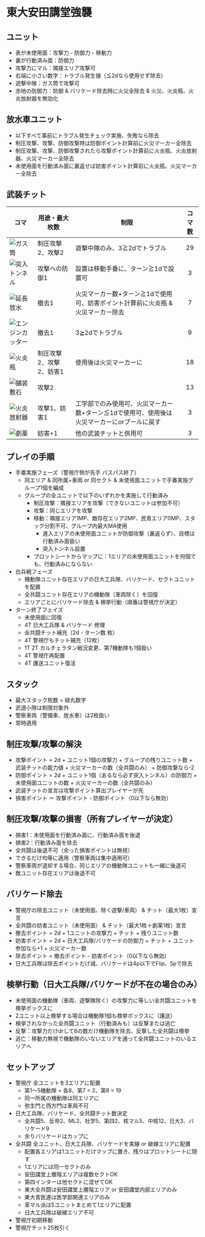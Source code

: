 # 東大安田講堂強襲

## ユニット
- 表が未使用面：攻撃力 - 防御力 - 移動力
- 裏が行動済み面：防御力
- 攻撃力にマル：隣接エリア攻撃可
- 右端に小さい数字：トラブル発生値（≦2dなら使用せず除去）
- 遊撃中隊：ガス筒で攻撃可
- 赤地の防御力：防御 & バリケード除去時に火災全除去 & 火災、火炎瓶、火炎放射器を無効化

## 放水車ユニット
- 以下すべて事前にトラブル発生チェック実施、失敗なら除去
- 制圧攻撃、攻撃、防御攻撃時は防御ポイント計算前に火災マーカー全除去
- 制圧攻撃、攻撃、防御攻撃されたら攻撃ポイント計算前に火炎瓶、火炎放射器、火災マーカー全除去
- 未使用面を行動済み面に裏返せば妨害ポイント計算前に火炎瓶、火災マーカー全除去

## 武装チット
|コマ|用途・最大枚数|制限|コマ数|
|----|----|----|:----:|
|![ガス筒](https://farm8.staticflickr.com/7862/45518524385_0bdf3e2e1e_s.jpg)|制圧攻撃2、攻撃2|遊撃中隊のみ、3≧2dでトラブル|29|
|![突入トンネル](https://farm8.staticflickr.com/7912/45518523905_fed15e44ea_s.jpg)|攻撃への防御1|設置は移動手番に、ターン≧1dで設置可|3|
|![延長放水](https://farm5.staticflickr.com/4894/45518524505_f8ba2d7d01_s.jpg)|撤去1|火災マーカー数+ターン≧1dで使用可、妨害ポイント計算前に火炎瓶 & 火災マーカー除去|7|
|![エンジンカッター](https://farm5.staticflickr.com/4820/32559117628_5bf2640c1f_s.jpg)|撤去1|3≧2dでトラブル|9|
|![火炎瓶](https://farm8.staticflickr.com/7833/45518524045_81c13f6594_s.jpg)|制圧攻撃2、攻撃2、妨害1|使用後は火災マーカーに|18|
|![舗装敷石](https://farm5.staticflickr.com/4846/45518524225_e4c625f591_s.jpg)|攻撃2||13|
|![火炎放射器](https://farm8.staticflickr.com/7850/32559117328_cde84977ff_s.jpg)|攻撃1、妨害1|工学部でのみ使用可、火災マーカー数+ターン≦1dで使用可、使用後は火災マーカーにorプールに戻す|3|
|![劇薬](https://farm8.staticflickr.com/7900/32559117498_0b03111176_s.jpg)|妨害+1|他の武装チットと併用可|3|

## プレイの手順
- 手番実施フェーズ（警視庁側が先手 パスパス終了）
  - 同エリア & 同所属+車両 or 同セクト & 未使用面ユニットで手番実施グループ1個を編成
  - グループの全ユニットで以下のいずれかを実施して行動済み
    - 制圧攻撃：隣接エリアを攻撃（できないユニットは参加不可）
    - 攻撃：同じエリアを攻撃
    - 移動：隣接エリア1MP、敵存在エリア2MP、民青エリア0MP、スタック分割不可、グループ内最大MA使用
      - 進入エリアの未使用面ユニットが防御攻撃（裏返らず）、目標は行動済み面扱い
      - 突入トンネル設置
    - プロットシートからマップに：1エリアの未使用面ユニットを何個でも、行動済みにならない
- 白兵戦フェーズ
  - 機動隊ユニット存在エリアの日大工兵隊、バリケード、セクトユニットを配置
  - 全共闘ユニット存在エリアの機動隊（車両除く）を回復
  - エリアごとにバリケード除去 & 検挙行動（順番は警視庁が決定）
 - ターン終了フェイズ
   - 未使用面に回復
   - 4T 日大工兵隊 & バリケード 修理
   - 全共闘チット補充（2d - ターン数 枚）
   - 4T 警視庁もチット補充（12枚）
   - 1T 2T カルチェラタン戦況変更、第7機動隊も1個扱い
   - 4T 警視庁再配置
   - 4T 護送ユニット復活

## スタック
- 最大スタック枚数 = 緑丸数字
- 武道小隊は制限対象外
- 警察車両（警備車、放水車）は2枚扱い
- 常時適用

## 制圧攻撃/攻撃の解決
- 攻撃ポイント = 2d + ユニット1個の攻撃力 + グループの残りユニット数 + 武装チットの能力値 + 火災マーカーの数（全共闘のみ） + 防御攻撃なら-2
- 防御ポイント = 2d + ユニット1個（あるなら必ず突入トンネル）の防御力 + 未使用面ユニットの数 + 火災マーカーの数（全共闘のみ）
- 武装チットの宣言は攻撃ポイント算出プレイヤーが先
- 損害ポイント ＝ 攻撃ポイント - 防御ポイント（0以下なら無効）

## 制圧攻撃/攻撃の損害（所有プレイヤーが決定）
- 損害1：未使用面を行動済み面に、行動済み面を後退
- 損害2：行動済み面を除去
- 全共闘は後退不可（余った損害ポイントは無視）
- できるだけ均等に適用（警察車両は集中適用可）
- 警察車両が退却する場合、同じエリアの機動隊ユニットも一緒に後退可
- 敵ユニット存在エリアは後退不可

## バリケード除去
- 警視庁の除去ユニット（未使用面、除く遊撃/車両） & チット（最大1枚）宣言
- 全共闘の妨害ユニット（未使用面） & チット（最大1枚＋劇薬1枚）宣言
- 撤去ポイント = 2d + 1ユニットの攻撃力 + チット + 残りユニット数
- 妨害ポイント = 2d + 日大工兵隊/バリケードの防御力 + チット + ユニット参加なら+1 + 火災マーカー数
- 除去ポイント = 撤去ポイント - 妨害ポイント（0以下なら無効）
- 日大工兵隊は除去ポイントだけ減、バリケードは4p以下でFlip、5pで除去

## 検挙行動（日大工兵隊/バリケードが不在の場合のみ）
- 未使用面の機動隊（車両、遊撃隊除く）の攻撃力に等しい全共闘ユニットを検挙ボックスに
- 2ユニット以上検挙する場合は機動隊1個も検挙ボックスに（護送）
- 検挙されなかった全共闘ユニット（行動済みも）は反撃または逃亡
- 反撃：攻撃力だけdrして6の数だけ機動隊を除去、反撃した全共闘は検挙
- 逃亡：移動力無視で機動隊のいないエリアを通って全共闘ユニットのいるエリアへ

## セットアップ
- 警視庁 全ユニットを3エリアに配置
  - 第1～5機動隊 = 各8、第7 = 2、第8 = 19
  - 同一所属の機動隊は同エリアに
  - 弥生門と西方門は車両不可
- 日大工兵隊、バリケード、全共闘チット数決定
  - 全共闘5、反帝2、ML2、社学5、第四2、核マル5、中核12、日大3、バリケード9
  - 余りバリケードはカップに
- 全共闘 全ユニット、日大工兵隊、バリケードを実線 or 破線エリアに配置
  - 配置各エリアは1ユニットだけマップに置き、残りはプロットシートに隠す
  - 1エリアには同一セクトのみ
  - 安田講堂上層階エリアは複数セクトOK
  - 第四インターは他セクトに混ぜてOK
  - 東大全共闘は安田講堂上層階エリア or 安田講堂内部エリアのみ
  - 東大青医連は医学部関連エリアのみ
  - 革マル派は5ユニットまとめて1エリアに配置
  - 日大工兵隊は破線エリア不可
- 警視庁初期移動
- 警視庁チット25枚引く
